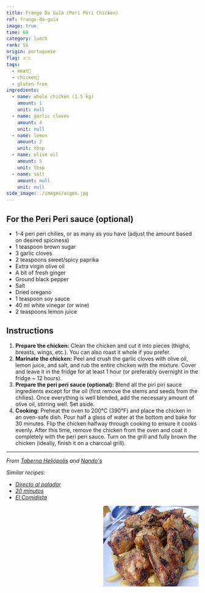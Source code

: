```yaml
---
title: Frango Da Guia (Peri Peri Chicken)
ref: frango-da-guia
image: true
time: 60
category: lunch
rank: SS
origin: portuguese
flag: 🇵🇹
tags:
  - meat🥩
  - chicken🍗
  - gluten-free
ingredients:
  - name: whole chicken (1.5 kg)
    amount: 1
    unit: null
  - name: garlic cloves
    amount: 4
    unit: null
  - name: lemon
    amount: 2
    unit: tbsp
  - name: olive oil
    amount: 5
    unit: tbsp
  - name: salt
    amount: null
    unit: null
side_image: ./images/aigen.jpg
---
```


## For the Peri Peri sauce (optional)
- 1-4 peri peri chilies, or as many as you have (adjust the amount based on desired spiciness)
- 1 teaspoon brown sugar
- 3 garlic cloves
- 2 teaspoons sweet/spicy paprika
- Extra virgin olive oil
- A bit of fresh ginger
- Ground black pepper
- Salt
- Dried oregano
- 1 teaspoon soy sauce
- 40 ml white vinegar (or wine)
- 2 teaspoons lemon juice

## Instructions
1. **Prepare the chicken:** Clean the chicken and cut it into pieces (thighs, breasts, wings, etc.). You can also roast it whole if you prefer.
2. **Marinate the chicken:** Peel and crush the garlic cloves with olive oil, lemon juice, and salt, and rub the entire chicken with the mixture. Cover and leave it in the fridge for at least 1 hour (or preferably overnight in the fridge ~ 12 hours).
3. **Prepare the peri peri sauce (optional):** Blend all the piri piri sauce ingredients except for the oil (first remove the stems and seeds from the chilies). Once everything is well blended, add the necessary amount of olive oil, stirring well. Set aside.
4. **Cooking:** Preheat the oven to 200°C (390°F) and place the chicken in an oven-safe dish. Pour half a glass of water at the bottom and bake for 30 minutes. Flip the chicken halfway through cooking to ensure it cooks evenly. After this time, remove the chicken from the oven and coat it completely with the peri peri sauce. Turn on the grill and fully brown the chicken (ideally, finish it on a charcoal grill).

---

_From [Taberna Heliópolis](https://maps.app.goo.gl/3PA5jPJHGyjgPZQC6) and [Nando's](https://www.nandos.com/)_

_Similar recipes:_ 
- _[Directo al paladar](https://www.directoalpaladar.com/recetas-de-carnes-y-aves/receta-frango-piri-piri-pollo-al-carbon-asado-al-estilo-portugues)_
- _[20 minutos](https://www.20minutos.es/gastronomia/recetas/el-pueblo-de-portugal-conocido-como-la-capital-del-pollo-asi-es-su-receta-con-salsa-picante-5059820/)_
- _[El Comidista](https://elpais.com/gastronomia/recetas/2022/01/31/receta/1643623059_297177.html)_

<img src="images/frango_da_guia.png" style="width:250px; float:right;"/>